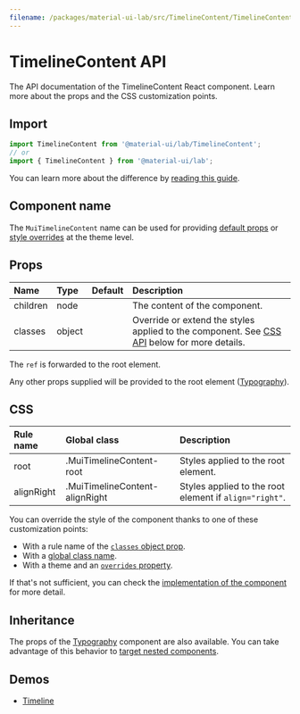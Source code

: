 ```yaml
---
filename: /packages/material-ui-lab/src/TimelineContent/TimelineContent.js
---
```


<!--- This documentation is automatically generated, do not try to edit it. -->

# TimelineContent API

<p class="description">The API documentation of the TimelineContent React component. Learn more about the props and the CSS customization points.</p>

## Import

```js
import TimelineContent from '@material-ui/lab/TimelineContent';
// or
import { TimelineContent } from '@material-ui/lab';
```

You can learn more about the difference by [reading this guide](/guides/minimizing-bundle-size/).



## Component name

The `MuiTimelineContent` name can be used for providing [default props](/customization/globals/#default-props) or [style overrides](/customization/globals/#css) at the theme level.

## Props

| Name | Type | Default | Description |
|:-----|:-----|:--------|:------------|
| <span class="prop-name">children</span> | <span class="prop-type">node</span> |  | The content of the component. |
| <span class="prop-name">classes</span> | <span class="prop-type">object</span> |  | Override or extend the styles applied to the component. See [CSS API](#css) below for more details. |

The `ref` is forwarded to the root element.

Any other props supplied will be provided to the root element ([Typography](/api/typography/)).

## CSS

| Rule name | Global class | Description |
|:-----|:-------------|:------------|
| <span class="prop-name">root</span> | <span class="prop-name">.MuiTimelineContent-root</span> | Styles applied to the root element.
| <span class="prop-name">alignRight</span> | <span class="prop-name">.MuiTimelineContent-alignRight</span> | Styles applied to the root element if `align="right"`.

You can override the style of the component thanks to one of these customization points:

- With a rule name of the [`classes` object prop](/customization/components/#overriding-styles-with-classes).
- With a [global class name](/customization/components/#overriding-styles-with-global-class-names).
- With a theme and an [`overrides` property](/customization/globals/#css).

If that's not sufficient, you can check the [implementation of the component](https://github.com/mui-org/material-ui/blob/next/packages/material-ui-lab/src/TimelineContent/TimelineContent.js) for more detail.

## Inheritance

The props of the [Typography](/api/typography/) component are also available.
You can take advantage of this behavior to [target nested components](/guides/api/#spread).

## Demos

- [Timeline](/components/timeline/)

